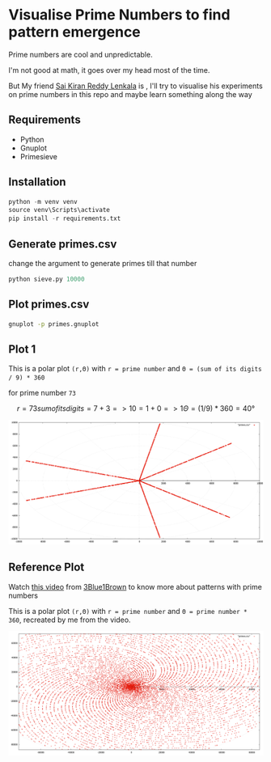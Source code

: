 # Visualise Prime Numbers to find pattern emergence

Prime numbers are cool and unpredictable.

I'm not good at math, it goes over my head most of the time.

But My friend [Sai Kiran Reddy Lenkala](https://github.com/100193kiran) is , I'll try to visualise his experiments on prime numbers in this repo and maybe learn something along the way

## Requirements

- Python
- Gnuplot
- Primesieve
## Installation

```python
python -m venv venv
source venv\Scripts\activate
pip install -r requirements.txt
```

## Generate primes.csv

change the argument to generate primes till that number

```python
python sieve.py 10000
```

## Plot primes.csv

```bash
gnuplot -p primes.gnuplot
```

## Plot 1

This is a polar plot `(r,Θ)` with `r = prime number` and `Θ = (sum of its digits / 9) * 360`

for prime number `73`

```math
r = 73

sum of its digits = 7 + 3 => 10 = 1 + 0 => 1

Θ = (1 / 9) * 360 = 40°
```

![Polar Plot](output/plot.svg)

## Reference Plot

Watch [this video](https://youtu.be/EK32jo7i5LQ) from [3Blue1Brown](https://www.youtube.com/channel/UCYO_jab_esuFRV4b17AJtAw) to know more about patterns with prime numbers

This is a polar plot `(r,Θ)` with `r = prime number` and `Θ = prime number * 360`, recreated by me from the video.

![Spiral Polar Plot](output/plot-prime-prime.svg)
